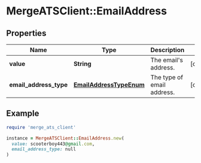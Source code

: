 # MergeATSClient::EmailAddress

## Properties

| Name | Type | Description | Notes |
| ---- | ---- | ----------- | ----- |
| **value** | **String** | The email&#39;s address. | [optional] |
| **email_address_type** | [**EmailAddressTypeEnum**](EmailAddressTypeEnum.md) | The type of email address. | [optional] |

## Example

```ruby
require 'merge_ats_client'

instance = MergeATSClient::EmailAddress.new(
  value: scooterboy443@gmail.com,
  email_address_type: null
)
```

